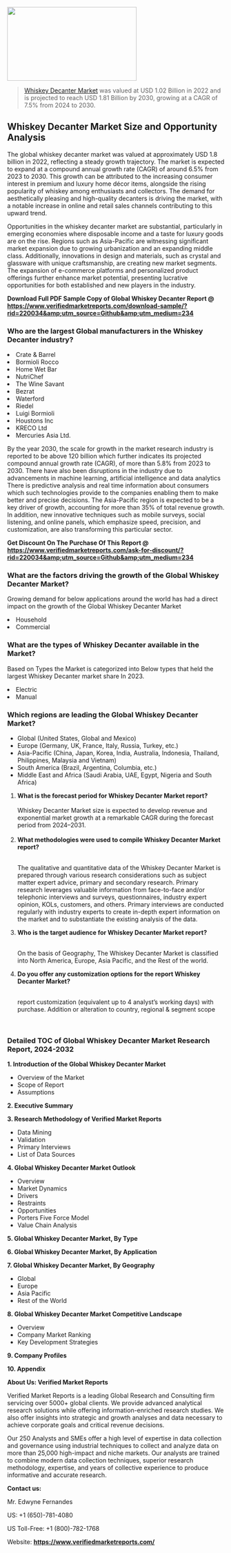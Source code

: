 <img src="https://ffe5etoiles.com/wp-content/uploads/2024/12/MST1-300x171.png" alt="" width="300" height="171" class="alignnone size-medium wp-image-20088" /><blockquote><p><p><a href="https://www.verifiedmarketreports.com/download-sample/?rid=220034&utm_source=Github&utm_medium=234" target="_blank">Whiskey Decanter Market</a> was valued at USD 1.02 Billion in 2022 and is projected to reach USD 1.81 Billion by 2030, growing at a CAGR of 7.5% from 2024 to 2030.</p></blockquote><p><h2>Whiskey Decanter Market Size and Opportunity Analysis</h2><p>The global whiskey decanter market was valued at approximately USD 1.8 billion in 2022, reflecting a steady growth trajectory. The market is expected to expand at a compound annual growth rate (CAGR) of around 6.5% from 2023 to 2030. This growth can be attributed to the increasing consumer interest in premium and luxury home décor items, alongside the rising popularity of whiskey among enthusiasts and collectors. The demand for aesthetically pleasing and high-quality decanters is driving the market, with a notable increase in online and retail sales channels contributing to this upward trend.</p><p>Opportunities in the whiskey decanter market are substantial, particularly in emerging economies where disposable income and a taste for luxury goods are on the rise. Regions such as Asia-Pacific are witnessing significant market expansion due to growing urbanization and an expanding middle class. Additionally, innovations in design and materials, such as crystal and glassware with unique craftsmanship, are creating new market segments. The expansion of e-commerce platforms and personalized product offerings further enhance market potential, presenting lucrative opportunities for both established and new players in the industry.</p></p><p class=""><strong>Download Full PDF Sample Copy of Global Whiskey Decanter Report @ <a href="https://www.verifiedmarketreports.com/download-sample/?rid=220034&amp;utm_source=Github&amp;utm_medium=234" target="_blank">https://www.verifiedmarketreports.com/download-sample/?rid=220034&amp;utm_source=Github&amp;utm_medium=234</a></strong></p><h3 id="" class="">Who are the largest Global manufacturers in the Whiskey Decanter industry?</h3><p><li>Crate & Barrel</li><li> Bormioli Rocco</li><li> Home Wet Bar</li><li> NutriChef</li><li> The Wine Savant</li><li> Bezrat</li><li> Waterford</li><li> Riedel</li><li> Luigi Bormioli</li><li> Houstons Inc</li><li> KRECO Ltd</li><li> Mercuries Asia Ltd.</li></p><div class=""><div class="" dir="" data-message-author-role="" data-message-id="" data-message-model-slug=""><div class=""><div class=""><div class=""><div class="" dir="" data-message-author-role="" data-message-id="" data-message-model-slug=""><div class=""><div class=""><p>By the year 2030, the scale for growth in the market research industry is reported to be above 120 billion which further indicates its projected compound annual growth rate (CAGR), of more than 5.8% from 2023 to 2030. There have also been disruptions in the industry due to advancements in machine learning, artificial intelligence and data analytics There is predictive analysis and real time information about consumers which such technologies provide to the companies enabling them to make better and precise decisions. The Asia-Pacific region is expected to be a key driver of growth, accounting for more than 35% of total revenue growth. In addition, new innovative techniques such as mobile surveys, social listening, and online panels, which emphasize speed, precision, and customization, are also transforming this particular sector.</p><p><strong>Get Discount On The Purchase Of This Report @&nbsp; <a href="https://www.verifiedmarketreports.com/ask-for-discount/?rid=220034&amp;utm_source=Github&amp;utm_medium=234" target="_blank">https://www.verifiedmarketreports.com/ask-for-discount/?rid=220034&amp;utm_source=Github&amp;utm_medium=234</a></strong></p></div></div></div></div></div></div></div></div><h3 id="" class="">What are the factors driving the growth of the Global Whiskey Decanter Market?</h3><p id="" class="">Growing demand for below applications around the world has had a direct impact on the growth of the Global Whiskey Decanter Market</p><p id="" class=""><li>Household</li><li> Commercial</li></p><h3 id="" class="">What are the types of Whiskey Decanter available in the Market?</h3><p id="" class="">Based on Types the Market is categorized into Below types that held the largest Whiskey Decanter market share In 2023.</p><p id="" class=""><li>Electric</li><li> Manual</li></p><h3 id="" class="">Which regions are leading the Global Whiskey Decanter Market?</h3><ul><li>Global (United States, Global and Mexico)</li><li>Europe (Germany, UK, France, Italy, Russia, Turkey, etc.)</li><li>Asia-Pacific (China, Japan, Korea, India, Australia, Indonesia, Thailand, Philippines, Malaysia and Vietnam)</li><li>South America (Brazil, Argentina, Columbia, etc.)</li><li>Middle East and Africa (Saudi Arabia, UAE, Egypt, Nigeria and South Africa)</li></ul><p><ol><li><strong>What is the forecast period for Whiskey Decanter Market report?<br /></strong><br /><span data-sheets-root="1" data-sheets-value="{&quot;1&quot;:2,&quot;2&quot;:&quot;XXXX size is expected to develop revenue and exponential market growth at a remarkable CAGR during the forecast period from 2024&ndash;2030.&quot;}" data-sheets-userformat="{&quot;2&quot;:12674,&quot;4&quot;:{&quot;1&quot;:2,&quot;2&quot;:16776960},&quot;10&quot;:2,&quot;11&quot;:0,&quot;15&quot;:&quot;Arial&quot;,&quot;16&quot;:12}">Whiskey Decanter Market size is expected to develop revenue and exponential market growth at a remarkable CAGR during the forecast period from 2024&ndash;2031.</span><br /><br /></li><li><strong>What methodologies were used to compile Whiskey Decanter Market report?<br /><br /></strong><p>The qualitative and quantitative data of the&nbsp;Whiskey Decanter Market is prepared through various research considerations such as subject matter expert advice, primary and secondary research. Primary research leverages valuable information from face-to-face and/or telephonic interviews and surveys, questionnaires, industry expert opinion, KOLs, customers, and others. Primary interviews are conducted regularly with industry experts to create in-depth expert information on the market and to substantiate the existing analysis of the data.&nbsp;</p></li><li><strong>Who is the target audience for Whiskey Decanter Market report?<br /><br /></strong><p>On the basis of Geography, The&nbsp;Whiskey Decanter Market is classified into North America, Europe, Asia Pacific, and the Rest of the world.</p></li><li><strong>Do you offer any customization options for the report Whiskey Decanter Market?<br /><br /></strong><p>report customization (equivalent up to 4 analyst&rsquo;s working days) with purchase. Addition or alteration to country, regional &amp; segment scope</p><p>&nbsp;</p></li></ol></p><h3 id="" class="">Detailed TOC of Global Whiskey Decanter Market Research Report, 2024-2032</h3><p id="" class=""><strong>1. Introduction of the Global Whiskey Decanter Market</strong></p><ul><li>Overview of the Market</li><li>Scope of Report</li><li>Assumptions</li></ul><p id="" class=""><strong>2. Executive Summary</strong></p><p id="" class=""><strong>3. Research Methodology of&nbsp;Verified Market Reports</strong></p><ul><li>Data Mining</li><li>Validation</li><li>Primary Interviews</li><li>List of Data Sources</li></ul><p id="" class=""><strong>4. Global Whiskey Decanter Market Outlook</strong></p><ul><li>Overview</li><li>Market Dynamics</li><li>Drivers</li><li>Restraints</li><li>Opportunities</li><li>Porters Five Force Model</li><li>Value Chain Analysis</li></ul><p id="" class=""><strong>5. Global Whiskey Decanter Market, By&nbsp;Type</strong></p><p id="" class=""><strong>6. Global Whiskey Decanter Market, By Application</strong></p><p id="" class=""><strong>7. Global Whiskey Decanter Market, By Geography</strong></p><ul><li>Global</li><li>Europe</li><li>Asia Pacific</li><li>Rest of the World</li></ul><p id="" class=""><strong>8. Global Whiskey Decanter Market Competitive Landscape</strong></p><ul><li>Overview</li><li>Company Market Ranking</li><li>Key Development Strategies</li></ul><p id="" class=""><strong>9. Company Profiles</strong></p><p id="" class=""><strong>10. Appendix</strong></p><p id="" class=""><strong>About Us: Verified Market Reports</strong></p><p id="" class="">Verified Market Reports is a leading Global Research and Consulting firm servicing over 5000+ global clients. We provide advanced analytical research solutions while offering information-enriched research studies. We also offer insights into strategic and growth analyses and data necessary to achieve corporate goals and critical revenue decisions.</p><p id="" class="">Our 250 Analysts and SMEs offer a high level of expertise in data collection and governance using industrial techniques to collect and analyze data on more than 25,000 high-impact and niche markets. Our analysts are trained to combine modern data collection techniques, superior research methodology, expertise, and years of collective experience to produce informative and accurate research.</p><p id="" class=""><strong>Contact us:</strong></p><p id="" class="">Mr. Edwyne Fernandes</p><p id="" class="">US: +1 (650)-781-4080</p><p id="" class="">US Toll-Free: +1 (800)-782-1768</p><p id="" class="">Website: <a target="" data-test-app-aware-link=""><strong>https://www.verifiedmarketreports.com/</strong></a></p>
